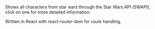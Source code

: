 Shows all characters from star wars through the Star Wars API (SWAPI), click on one for more detailed information.

Written in React with react-router-dom for route handling.
